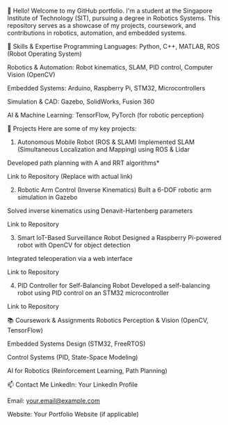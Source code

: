 👋 Hello! Welcome to my GitHub portfolio. I'm a student at the Singapore Institute of Technology (SIT), pursuing a degree in Robotics Systems. This repository serves as a showcase of my projects, coursework, and contributions in robotics, automation, and embedded systems.

🔧 Skills & Expertise
Programming Languages: Python, C++, MATLAB, ROS (Robot Operating System)

Robotics & Automation: Robot kinematics, SLAM, PID control, Computer Vision (OpenCV)

Embedded Systems: Arduino, Raspberry Pi, STM32, Microcontrollers

Simulation & CAD: Gazebo, SolidWorks, Fusion 360

AI & Machine Learning: TensorFlow, PyTorch (for robotic perception)

🚀 Projects
Here are some of my key projects:

1. Autonomous Mobile Robot (ROS & SLAM)
Implemented SLAM (Simultaneous Localization and Mapping) using ROS & Lidar

Developed path planning with A and RRT algorithms*

Link to Repository (Replace with actual link)

2. Robotic Arm Control (Inverse Kinematics)
Built a 6-DOF robotic arm simulation in Gazebo

Solved inverse kinematics using Denavit-Hartenberg parameters

Link to Repository

3. Smart IoT-Based Surveillance Robot
Designed a Raspberry Pi-powered robot with OpenCV for object detection

Integrated teleoperation via a web interface

Link to Repository

4. PID Controller for Self-Balancing Robot
Developed a self-balancing robot using PID control on an STM32 microcontroller

Link to Repository

📚 Coursework & Assignments
Robotics Perception & Vision (OpenCV, TensorFlow)

Embedded Systems Design (STM32, FreeRTOS)

Control Systems (PID, State-Space Modeling)

AI for Robotics (Reinforcement Learning, Path Planning)

📫 Contact Me
LinkedIn: Your LinkedIn Profile

Email: your.email@example.com

Website: Your Portfolio Website (if applicable)
